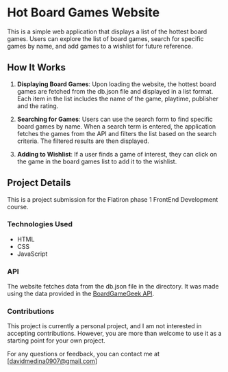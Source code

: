 # Hot Board Games Website

This is a simple web application that displays a list of the hottest board games. Users can explore the list of board games, search for specific games by name, and add games to a wishlist for future reference.

## How It Works

1. **Displaying Board Games**: Upon loading the website, the hottest board games are fetched from the db.json file and displayed in a list format. Each item in the list includes the name of the game, playtime, publisher and the rating.

2. **Searching for Games**: Users can use the search form to find specific board games by name. When a search term is entered, the application fetches the games from the API and filters the list based on the search criteria. The filtered results are then displayed.

3. **Adding to Wishlist**: If a user finds a game of interest, they can click on the game in the board games list to add it to the wishlist. 

## Project Details

This is a project submission for the Flatiron phase 1 FrontEnd Development course. 

### Technologies Used

- HTML
- CSS
- JavaScript

### API

The website fetches data from the db.json file in the directory. It was made using the data provided in the [BoardGameGeek API](https://boardgamegeek.com/xmlapi2/hot?boardgame). 

### Contributions

This project is currently a personal project, and I am not interested in accepting contributions. 
However, you are more than welcome to use it as a starting point for your own project. 

For any questions or feedback, you can contact me at [davidmedina0907@gmail.com]




